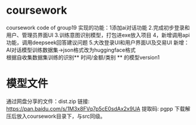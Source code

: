 # coursework
coursework code of group19
实现的功能：1添加ai对话功能
2.完成初步登录和用户、管理员界面UI
3.训练意图识别模型，打包进exe放入项目
4，新增调用api功能，调用deepseek回答建议问题
5.大改登录UI和用户界面UI及交易UI
新增：AI对话模型训练数据集->json格式改为huggingface格式  
根据自收集数据集训练的识别** 时间/金额/类别 ** 的模型version1

# 模型文件
通过网盘分享的文件：dist.zip
链接: https://pan.baidu.com/s/1M3x8FVq7p5cE0sdAx2x9UA 提取码: pgpp
下载解压后放入coursework目录下，与src同级。
